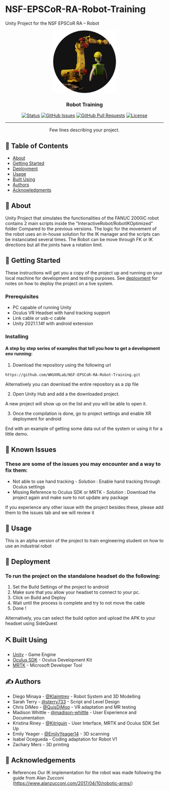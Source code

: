# NSF-EPSCoR-RA-Robot-Training
Unity Project for the NSF EPSCoR RA – Robot
<p align="center">
  <a href="" rel="noopener">
 <img width=200px height=200px src="minionrobot.png" alt="Project logo"></a>
</p>

<h3 align="center">Robot Training</h3>

<div align="center">

  [![Status](https://img.shields.io/badge/status-active-success.svg)]() 
  [![GitHub Issues](https://img.shields.io/github/issues/kylelobo/The-Documentation-Compendium.svg)](https://github.com/WKUXRLab/NSF-EPSCoR-RA-Robot-Training/issues)
  [![GitHub Pull Requests](https://img.shields.io/github/issues-pr/kylelobo/The-Documentation-Compendium.svg)](https://github.com/WKUXRLab/NSF-EPSCoR-RA-Robot-Training/pulls)
  [![License](https://img.shields.io/badge/license-MIT-blue.svg)](/LICENSE)

</div>

---

<p align="center"> Few lines describing your project.
    <br> 
</p>

## 📝 Table of Contents
- [About](#about)
- [Getting Started](#getting_started)
- [Deployment](#deployment)
- [Usage](#usage)
- [Built Using](#built_using)
- [Authors](#authors)
- [Acknowledgments](#acknowledgement)

## 🧐 About <a name = "about"></a>
Unity Project that simulates the functionalities of the FANUC 2000iC robot contains 2 main scripts inside the "InteractiveRobot/RobotIKOptimized" folder
Compared to the previous versions. The logic for the movement of the robot uses an in-house solution for the IK manager and the scripts can be instanciated several times.
The Robot can be move through FK or IK directions but all the joints have a rotation limit.
## 🏁 Getting Started <a name = "getting_started"></a>
These instructions will get you a copy of the project up and running on your local machine for development and testing purposes. See [deployment](#deployment) for notes on how to deploy the project on a live system.

### Prerequisites

- PC capable of running Unity
- Oculus VR Headset with hand tracking support
- Link cable or usb-c cable
- Unity 2021.1.14f with android extension

### Installing
#### A step by step series of examples that tell you how to get a development env running:

1. Download the repository using the following url

```
https://github.com/WKUXRLab/NSF-EPSCoR-RA-Robot-Training.git
```
Alternatively you can download the entire repository as a zip file

2. Open Unity Hub and add a the downloaded project.

A new project will show up on the list and you will be able to open it.

3. Once the compilation is done, go to project settings and enable XR deployment for android

End with an example of getting some data out of the system or using it for a little demo.

## 🔧 Known Issues <a name = "tests"></a>
### These are some of the issues you may encounter and a way to fix them:

- Not able to use hand tracking - _Solution_ : Enable hand tracking through Oculus settings
- Missing Reference to Oculus SDK or MRTK - _Solution_ : Download the project again and make sure to not update any package

If you experience any other issue with the project besides these, please add them to the issues tab and we will review it

## 🎈 Usage <a name="usage"></a>
This is an alpha version of the project to train engineering student on how to use an industrial robot

## 🚀 Deployment <a name = "deployment"></a>
### To run the project on the standalone headset do the following:

1. Set the Build Settings of the project to android
2. Make sure that you allow your headset to connect to your pc.
3. Click on Build and Deploy
4. Wait until the process is complete and try to not move the cable
5. Done !


Alternatively, you can select the build option and upload the APK to your headset using SideQuest

## ⛏️ Built Using <a name = "built_using"></a>
- [Unity](https://unity.com/) - Game Engine
- [Oculus SDK](https://developer.oculus.com/) - Oculus Development Kit
- [MRTK](https://github.com/microsoft/MixedRealityToolkit-Unity) - Microsoft Developer Tool

## ✍️ Authors <a name = "authors"></a>
- Diego Minaya - [@Klaimtrev](https://github.com/Klaimtrev) - Robot System and 3D Modelling
- Sarah Terry - [@sterry733](https://github.com/sterry733) - Script and Level Design
- Chris DiMeo - [@QuisDiMoo](https://github.com/QuisDiMoo) - VR adaptation and MR testing
- Madison Whittle - [@madison-whittle](https://github.com/madison-whittle) - User Experience and Documentation
- Kristina Riney - [@Kitriguin](https://github.com/Kitriguin) - User Interface, MRTK and Oculus SDK Set Up
- Emily Yeager - [@EmilyYeager14](https://github.com/EmilyYeager14) - 3D scanning
- Isabel Ocegueda - Coding adaptation for Robot V1
- Zachary Mers - 3D printing  


## 🎉 Acknowledgements <a name = "acknowledgement"></a>
- References
Our IK implementation for the robot was made following the guide from Alan Zucconi (https://www.alanzucconi.com/2017/04/10/robotic-arms/)
